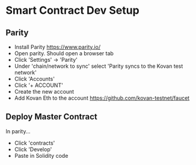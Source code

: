 # Smart Contract Dev Setup

## Parity

* Install Parity https://www.parity.io/
* Open parity. Should open a browser tab
* Click 'Settings' -> 'Parity'
* Under 'chain/network to sync' select 'Parity syncs to the Kovan test network'
* Click 'Accounts'
* Click '+ ACCOUNT'
* Create the new account
* Add Kovan Eth to the account https://github.com/kovan-testnet/faucet

## Deploy Master Contract

In parity...
* Click 'contracts'
* Click 'Develop'
* Paste in Solidity code


